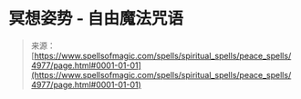 <!--yml

category: 未分类

date: 2024-06-12 18:38:56

-->

# 冥想姿势 - 自由魔法咒语

> 来源：[https://www.spellsofmagic.com/spells/spiritual_spells/peace_spells/4977/page.html#0001-01-01](https://www.spellsofmagic.com/spells/spiritual_spells/peace_spells/4977/page.html#0001-01-01)
